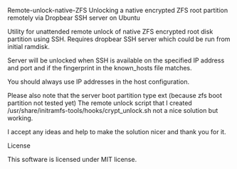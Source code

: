 Remote-unlock-native-ZFS
Unlocking a native encrypted ZFS root partition remotely via Dropbear SSH server on Ubuntu

Utility for unattended remote unlock of native ZFS encrypted root disk partition using SSH. 
Requires dropbear SSH server which could be run from initial ramdisk.

Server will be unlocked when SSH is available on the specified IP address and port and if the fingerprint in the known_hosts file matches. 

You should always use IP addresses in the host configuration.

Please also note that the server boot partition type ext (because zfs boot partition not tested yet)
The remote unlock script that I created 
   /usr/share/initramfs-tools/hooks/crypt_unlock.sh
not a nice solution but working.

I accept any ideas and help to make the solution nicer and thank you for it.

License

This software is licensed under MIT license.
